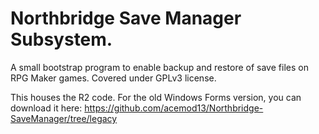 # Northbridge Save Manager Subsystem.

A small bootstrap program to enable backup and restore of save files on RPG Maker games.
Covered under GPLv3 license.

This houses the R2 code. For the old Windows Forms version, you can download it here: https://github.com/acemod13/Northbridge-SaveManager/tree/legacy
